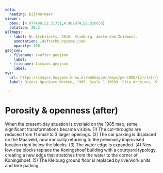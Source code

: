 ```yaml
---
meta:
  heading: Bijlmermeer
viewer:
  bbox: [4.977498,52.31731,4.982874,52.320656]
  rotation: 29.2
allmaps:
  - label: NL Architects. 2016. Klieburg, Amsterdam Zuidoost.
    annotation: 14afterkburgzoom.json
    opacity: 100
geojson:
  - filename: 14after.geojson
    label:
  - filename: 14roads.geojson
    label:
xyz:
  url: https://images.huygens.knaw.nl/webmapper/maps/pw-1985/{z}/{x}/{y}.png
  label: Dienst Openbare Werken, 1985. Scale 1:10000. City Archives. Stadsarchief Amsterdam.

---
```

# Porosity & openness (after)
When the present-day situation is overlaid on the 1985 map, some significant transformations became visible. (1) The cut-throughs are reduced from 11 small to 3 larger openings. (2) The car parking is displaced on the Maaiveld, now ironically returning to the previously improvised location right below the blocks. (3) The water edge is expanded. (4) New low-rise blocks replace the Koningshoef building with a courtyard typology, creating a new edge that stretches from the water to the corner of Koningshoef. (5) The Kleiburg ground floor is replaced by live/work units and bike parking.

